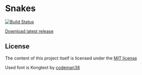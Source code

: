 Snakes
========================

[![Build Status](https://travis-ci.org/holubv/snakes.svg?branch=master)](https://travis-ci.org/holubv/snakes)

[Download latest release](https://github.com/holubv/snakes/releases/latest)

License
------------------------

The content of this project itself is licensed under the [MIT license](http://opensource.org/licenses/mit-license.php)

Used font is Kongtext by [codeman38](http://zone38.net)